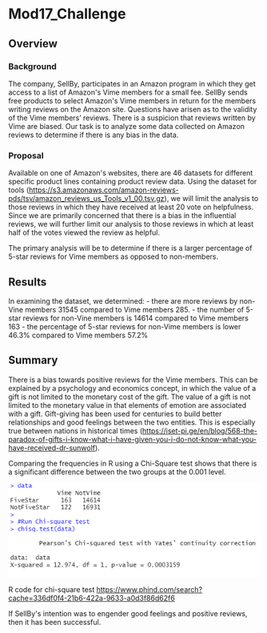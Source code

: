 # Mod17_Challenge

## Overview

### Background
The company, SellBy, participates in an Amazon program in which they get access to a list of Amazon's Vime members for a small fee.  SellBy sends free products to select Amazon's Vime members in return for the members writing reviews on the Amazon site.  Questions have arisen as to the validity of the Vime members’ reviews.  There is a suspicion that reviews written by Vime are biased.  Our task is to analyze some data collected on Amazon reviews to determine if there is any bias in the data.

### Proposal

Available on one of Amazon's websites, there are 46 datasets for different specific product lines containing product review data.  Using the dataset for tools (https://s3.amazonaws.com/amazon-reviews-pds/tsv/amazon_reviews_us_Tools_v1_00.tsv.gz), we will limit the analysis to those reviews in which they have received at least 20 vote on helpfulness.  Since we are primarily concerned that there is a bias in the influential reviews, we will further limit our analysis to those reviews in which at least half of the votes viewed the review as helpful.

The primary analysis will be to determine if there is a larger percentage of 5-star reviews for Vime members as opposed to non-members.

## Results

In examining the dataset, we determined:
    -  there are more reviews by non-Vine members 31545 compared to Vime members 285.
    -  the number of 5-star reviews for non-Vine members is 14614 compared to Vime members 163
    -  the percentage of 5-star reviews for non-Vime members is lower 46.3% compared to Vime members 57.2%



## Summary

There is a bias towards positive reviews for the Vime members.  This can be explained by a psychology and economics concept, in which the value of a gift is not limited to the monetary cost of the gift.  The value of a gift is not limited to the monetary value in that elements of emotion are associated with a gift.  Gift-giving has been used for centuries to build better relationships and good feelings between the two entities.  This is especially true between nations in historical times (https://iset-pi.ge/en/blog/568-the-paradox-of-gifts-i-know-what-i-have-given-you-i-do-not-know-what-you-have-received-dr-sunwolf). 

Comparing the frequencies in R using a Chi-Square test shows that there is a significant difference between the two groups at the 0.001 level.

![Chi-Square Results on percentages](Chi_square_results2.png)

R code for chi-square test
https://www.phind.com/search?cache=336df0f4-21b6-422a-9633-a0d3f86d62f6

If SellBy's intention was to engender good feelings and positive reviews, then it has been successful.

